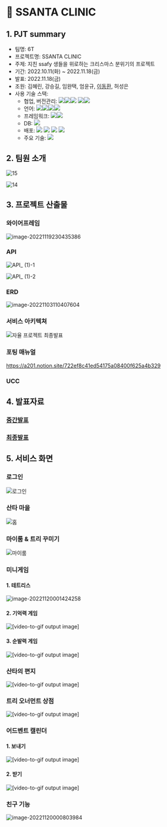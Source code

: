 # :christmas_tree: SSANTA CLINIC 

## 1. PJT summary

- 팀명: 6T
- 프로젝트명: SSANTA CLINIC 
- 주제: 지친 ssafy 생들을 위로하는 크리스마스 분위기의 프로젝트
- 기간: 2022.10.11(화) ~ 2022.11.18(금)
- 발표: 2022.11.18(금)
- 조원: 김혜린, 강승길, 임완택, 엄윤규, [이동환](https://github.com/onghwand), 허성은
- 사용 기술 스택:
  - 협업, 버전관리: <img src="https://img.shields.io/badge/Git-F05032?style=for-the-badge&logo=Git&logoColor=white"><img src="https://img.shields.io/badge/GitLab-FC6D26?style=for-the-badge&logo=GitLab&logoColor=white"><img src="https://img.shields.io/badge/Jira-0052CC?style=for-the-badge&logo=Jira Software&logoColor=white"> <img src="https://img.shields.io/badge/Mattermost-0058CC?style=for-the-badge&logo=Mattermost&logoColor=white"><img src="https://img.shields.io/badge/Notion-000000?style=for-the-badge&logo=Notion&logoColor=white">
  - 언어: <img src="https://img.shields.io/badge/JavaScript-F7DF1E?style=for-the-badge&logo=JavaScript&logoColor=white"><img src="https://img.shields.io/badge/HTML5-E34F26?style=for-the-badge&logo=HTML5&logoColor=white"><img src="https://img.shields.io/badge/CSS3-1572B6?style=for-the-badge&logo=CSS3&logoColor=white"><img src="https://img.shields.io/badge/Java-007396?style=for-the-badge&logo=Java&logoColor=white">
  - 프레임워크: <img src="https://img.shields.io/badge/Spring Boot-6DB33F?style=for-the-badge&logo=Spring Boot&logoColor=white"><img src="https://img.shields.io/badge/React-61DAFB?style=for-the-badge&logo=React&logoColor=white">
  - DB: <img src="https://img.shields.io/badge/MySQL-4479A1?style=for-the-badge&logo=MySQL&logoColor=white">
  - 배포: <img src="https://img.shields.io/badge/Amazon AWS-232F3E?style=for-the-badge&logo=Amazon AWS&logoColor=white"> <img src="https://img.shields.io/badge/Amazon EC2-FF9900?style=for-the-badge&logo=Amazon EC2&logoColor=white"> <img src="https://img.shields.io/badge/Docker-2496ED?style=for-the-badge&logo=Docker&logoColor=white"> <img src="https://img.shields.io/badge/NGINX-009639?style=for-the-badge&logo=NGINX&logoColor=white">
  - 주요 기술: <img src="https://img.shields.io/badge/Amazon S3-569A31?style=for-the-badge&logo=Amazon S3&logoColor=white">



## 2. 팀원 소개

![15](README.assets/15.png)

![14](README.assets/14.png)



## 3. 프로젝트 산출물

### 와이어프레임

![image-20221119230435386](README.assets/image-20221119230435386.png)

### API

![API_ (1)-1](README.assets/API_%20(1)-1.jpg)

![API_ (1)-2](README.assets/API_%20(1)-2.jpg)

### ERD

![image-20221103110407604](README.assets/image-20221103110407604.png)

### 서비스 아키텍쳐

![자율 프로젝트 최종발표](README.assets/%EC%9E%90%EC%9C%A8%20%ED%94%84%EB%A1%9C%EC%A0%9D%ED%8A%B8%20%EC%B5%9C%EC%A2%85%EB%B0%9C%ED%91%9C.png)

### 포팅 매뉴얼

https://a201.notion.site/722ef8c41ed54175a08400f625a4b329

### UCC



## 4. 발표자료

### [중간발표](https://www.canva.com/design/DAFPocdPgIg/G3GjTknSpg1ByThAPF492Q/edit?utm_content=DAFPocdPgIg&utm_campaign=designshare&utm_medium=link2&utm_source=sharebutton)

### [최종발표](https://www.canva.com/design/DAFR-Qm6zFo/KG4lyCrizU0bIzb_ZhjmeA/edit?utm_content=DAFR-Qm6zFo&utm_campaign=designshare&utm_medium=link2&utm_source=sharebutton)



## 5. 서비스 화면

### 로그인

![로그인](README.assets/%EB%A1%9C%EA%B7%B8%EC%9D%B8.gif)

### 산타 마을

![홈](README.assets/%ED%99%88.gif)

### 마이룸 & 트리 꾸미기

![마이룸](README.assets/%EB%A7%88%EC%9D%B4%EB%A3%B8.gif)

### 미니게임

#### 1. 테트리스

![image-20221120001424258](README.assets/tetris.png)

#### 2. 기억력 게임

![[video-to-gif output image]](README.assets/ezgif-4-c5f038aebd.gif)

#### 3. 순발력 게임

![[video-to-gif output image]](README.assets/ezgif-4-be51bab1ae.gif)

### 산타의 편지

![[video-to-gif output image]](README.assets/ezgif-4-a79f8a84aa.gif)

### 트리 오너먼트 상점

![[video-to-gif output image]](README.assets/ezgif-4-45628b3bb1.gif)

### 어드벤트 캘린더

#### 1. 보내기

![[video-to-gif output image]](README.assets/ezgif-4-976a6e0c45.gif)

#### 2. 받기

![[video-to-gif output image]](README.assets/ezgif-4-a609313cc6.gif)

### 친구 기능

![image-20221120000803984](README.assets/image-20221120000803984.png)
